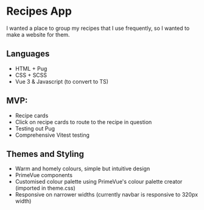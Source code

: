 # Recipes App

I wanted a place to group my recipes that I use frequently, so I wanted to make a website for them.

## Languages

-   HTML + Pug
-   CSS + SCSS
-   Vue 3 & Javascript (to convert to TS)

## MVP:

-   Recipe cards
-   Click on recipe cards to route to the recipe in question
-   Testing out Pug
-   Comprehensive Vitest testing

## Themes and Styling

-   Warm and homely colours, simple but intuitive design
-   PrimeVue components
-   Customised colour palette using PrimeVue's colour palette creator (imported in theme.css)
-   Responsive on narrower widths (currently navbar is responsive to 320px width)
